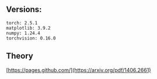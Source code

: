 ## Versions:
```
torch: 2.5.1
matplotlib: 3.9.2
numpy: 1.24.4
torchvision: 0.16.0
```
## Theory
[https://pages.github.com/](https://arxiv.org/pdf/1406.2661)
